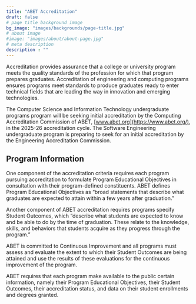 ```yaml
---
title: "ABET Accreditation"
draft: false
# page title background image
bg_image: "images/backgrounds/page-title.jpg"
# about image
#image: "images/about/about-page.jpg"
# meta description
description : ""
---
```

Accreditation provides assurance that a college or university program meets the quality standards of the profession for which that program prepares graduates. Accreditation of engineering and computing programs ensures programs meet standards to produce graduates ready to enter technical fields that are leading the way in innovation and emerging technologies.

The Computer Science and Information Technology undergraduate programs program will be seeking initial accreditation by the Computing Accreditation Commission of ABET, [www.abet.org](https://www.abet.org/), in the 2025-26 accreditation cycle. The Software Engineering undergraduate program is preparing to seek for an initial accreditation by the Engineering Accreditation Commission.


## Program Information
One component of the accreditation criteria requires each program pursuing accreditation to formulate Program Educational Objectives in consultation with their program-defined constituents. ABET defines Program Educational Objectives as “broad statements that describe what graduates are expected to attain within a few years after graduation.”

Another component of ABET accreditation requires programs specify Student Outcomes, which “describe what students are expected to know and be able to do by the time of graduation. These relate to the knowledge, skills, and behaviors that students acquire as they progress through the program.”

ABET is committed to Continuous Improvement and all programs must assess and evaluate the extent to which their Student Outcomes are being attained and use the results of these evaluations for the continuous improvement of the program.

ABET requires that each program make available to the public certain information, namely their Program Educational Objectives, their Student Outcomes, their accreditation status, and data on their student enrollments and degrees granted.